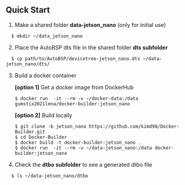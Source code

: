 ## Quick Start 
1. Make a shared folder **data-jetson_nano** (only for initial use)
```
  $ mkdir ~/data_jetson_nano
```
2. Place the AutoBSP dts file in the shared folder **dts subfolder**
```
  $ cp path/to/AutoBSP/devicetree-jetson_nano.dts ~/data-jetson_nano/dts/
```
3. Build a docker container

   **[option 1]** Get a docker image from DockerHub
    ```
    $ docker run  -it --rm -v ~/docker-data:/data gumstix2021lena/docker-builder:jetson_nano 
    ```

   **[option 2]** Build locally
    ```
    $ git clone -b jetson_nano https://github.com/kimd98/Docker-Builder.git
    $ cd Docker-Builder
    $ docker build -t docker-builder:jetson_nano .
    $ docker run  -it --rm -v ~/data-jetson_nano:/data docker-builder:jetson_nano
    ```

4. Check the **dtbo subfolder** to see a generated dtbo file
```
  $ ls ~/data-jetson_nano/dtbo
```
